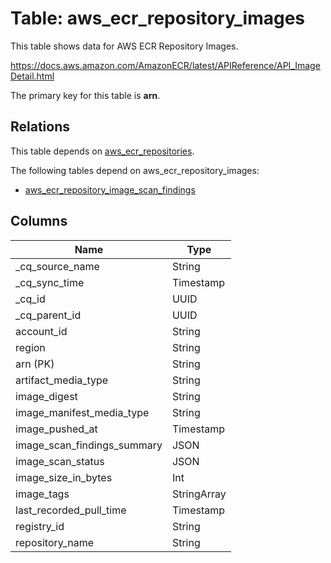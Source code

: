 # Table: aws_ecr_repository_images

This table shows data for AWS ECR Repository Images.

https://docs.aws.amazon.com/AmazonECR/latest/APIReference/API_ImageDetail.html

The primary key for this table is **arn**.

## Relations

This table depends on [aws_ecr_repositories](aws_ecr_repositories).

The following tables depend on aws_ecr_repository_images:
  - [aws_ecr_repository_image_scan_findings](aws_ecr_repository_image_scan_findings)

## Columns

| Name          | Type          |
| ------------- | ------------- |
|_cq_source_name|String|
|_cq_sync_time|Timestamp|
|_cq_id|UUID|
|_cq_parent_id|UUID|
|account_id|String|
|region|String|
|arn (PK)|String|
|artifact_media_type|String|
|image_digest|String|
|image_manifest_media_type|String|
|image_pushed_at|Timestamp|
|image_scan_findings_summary|JSON|
|image_scan_status|JSON|
|image_size_in_bytes|Int|
|image_tags|StringArray|
|last_recorded_pull_time|Timestamp|
|registry_id|String|
|repository_name|String|
